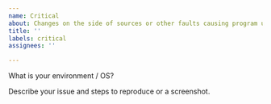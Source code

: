 ```yaml
---
name: Critical
about: Changes on the side of sources or other faults causing program unable to function
title: ''
labels: critical
assignees: ''

---
```


What is your environment / OS?

Describe your issue and steps to reproduce or a screenshot.
